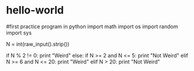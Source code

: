 # hello-world
#first practice program in python
import math
import os
import random
import sys

N = int(raw_input().strip())

if N % 2 != 0:
    print "Weird"
else:
    if N >= 2 and N <= 5:
        print "Not Weird"
    elif N >= 6 and N <= 20:
        print "Weird"
    elif N > 20:
        print "Not Weird"
